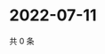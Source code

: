 # 2022-07-11

共 0 条

<!-- BEGIN WEIBO -->
<!-- 最后更新时间 Mon Jul 11 2022 06:00:52 GMT+0800 (China Standard Time) -->

<!-- END WEIBO -->
